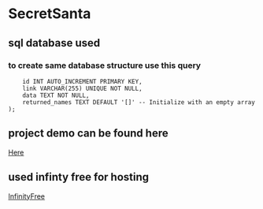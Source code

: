 # SecretSanta
 
## sql database used 
### to create same database structure use this query

``` CREATE TABLE data_links (
    id INT AUTO_INCREMENT PRIMARY KEY,
    link VARCHAR(255) UNIQUE NOT NULL,
    data TEXT NOT NULL,
    returned_names TEXT DEFAULT '[]' -- Initialize with an empty array
);
```

## project demo can be found here 
[Here](http://santa.ct.ws/) 


## used infinty free for hosting 
[InfinityFree](https://www.infinityfree.com/)
